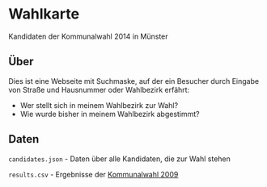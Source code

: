 # Wahlkarte

Kandidaten der Kommunalwahl 2014 in Münster

## Über

Dies ist eine Webseite mit Suchmaske, auf der ein Besucher durch Eingabe von Straße und Hausnummer oder Wahlbezirk erfährt:

- Wer stellt sich in meinem Wahlbezirk zur Wahl?
- Wie wurde bisher in meinem Wahlbezirk abgestimmt?

## Daten

`candidates.json` - Daten über alle Kandidaten, die zur Wahl stehen

`results.csv` - Ergebnisse der [Kommunalwahl 2009](http://www.stadt-muenster.de/ms/wahlen/kommunal2009/)